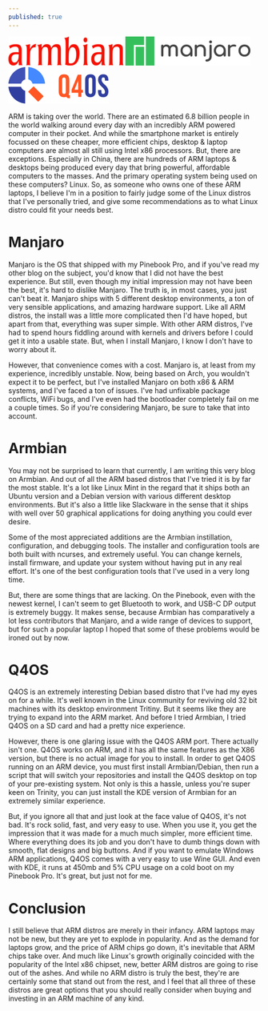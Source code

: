 ```yaml
---
published: true
---
```

![Pic1](/images/Armbianlogo.png)
![Pic2](/images/Manjaro_logo_text.svg.png)
![Pic3](/images/Q4OS_logo.svg.png)

ARM is taking over the world. There are an estimated 6.8 billion people in the world walking around every day with an incredibly ARM powered computer in their pocket. And while the smartphone market is entirely focussed on these cheaper, more efficient chips, desktop & laptop computers are almost all still using Intel x86 processors. But, there are exceptions. Especially in China, there are hundreds of ARM laptops & desktops being produced every day that bring powerful, affordable computers to the masses. And the primary operating system being used on these computers? Linux. So, as someone who owns one of these ARM laptops, I believe I'm in a position to fairly judge some of the Linux distros that I've personally tried, and give some recommendations as to what Linux distro could fit your needs best.

# Manjaro 

Manjaro is the OS that shipped with my Pinebook Pro, and if you've read my other blog on the subject, you'd know that I did not have the best experience. But still, even though my initial impression may not have been the best, it's hard to dislike Manjaro. The truth is, in most cases, you just can't beat it. Manjaro ships with 5 different desktop environments, a ton of very sensible applications, and amazing hardware support. Like all ARM distros, the install was a little more complicated then I'd have hoped, but apart from that, everything was super simple. With other ARM distros, I've had to spend hours fiddling around with kernels and drivers before I could get it into a usable state. But, when I install Manjaro, I know I don't have to worry about it. 

However, that convenience comes with a cost. Manjaro is, at least from my experience, incredibly unstable. Now, being based on Arch, you wouldn't expect it to be perfect, but I've installed Manjaro on both x86 & ARM systems, and I've faced a ton of issues. I've had unfixable package conflicts, WiFi bugs, and I've even had the bootloader completely fail on me a couple times. So if you're considering Manjaro, be sure to take that into account.  

# Armbian 

You may not be surprised to learn that currently, I am writing this very blog on Armbian. And out of all the ARM based distros that I've tried it is by far the most stable. It's a lot like Linux Mint in the regard that it ships both an Ubuntu version and a Debian version with various different desktop environments. But it's also a little like Slackware in the sense that it ships with well over 50 graphical applications for doing anything you could ever desire.  

Some of the most appreciated additions are the Armbian instillation, configuration, and debugging tools. The installer and configuration tools are both built with ncurses, and extremely useful. You can change kernels, install firmware, and update your system without having put in any real effort. It's one of the best configuration tools that I've used in a very long time. 

But, there are some things that are lacking. On the Pinebook, even with the newest kernel, I can't seem to get Bluetooth to work, and USB-C DP output is extremely buggy. It makes sense, because Armbian has comparatively a lot less contributors that Manjaro, and a wide range of devices to support, but for such a popular laptop I hoped that some of these problems would be ironed out by now.  

# Q4OS

Q4OS is an extremely interesting Debian based distro that I've had my eyes on for a while. It's well known in the Linux community for reviving old 32 bit machines with its desktop environment Tritiny. But it seems like they are trying to expand into the ARM market. And before I tried Armbian, I tried Q4OS on a SD card and had a pretty nice experience. 

However, there is one glaring issue with the Q4OS ARM port. There actually isn't one. Q4OS works on ARM, and it has all the same features as the X86 version, but there is no actual image for you to install. In order to get Q4OS running on an ARM device, you must first install Armbian/Debian, then run a script that will switch your repositories and install the Q4OS desktop on top of your pre-existing system. Not only is this a hassle, unless you're super keen on Trinity, you can just install the KDE version of Armbian for an extremely similar experience. 

But, if you ignore all that and just look at the face value of Q4OS, it's not bad. It's rock solid, fast, and very easy to use. When you use it, you get the impression that it was made for a much much simpler, more efficient time. Where everything does its job and you don't have to dumb things down with smooth, flat designs and big buttons. And if you want to emulate Windows ARM applications, Q4OS comes with a very easy to use Wine GUI. And even with KDE, it runs at 450mb and 5% CPU usage on a cold boot on my Pinebook Pro. It's great, but just not for me. 

# Conclusion 

I still believe that ARM distros are merely in their infancy. ARM laptops may not be new, but they are yet to explode in popularity. And as the demand for laptops grow, and the price of ARM chips go down, it's inevitable that ARM chips take over. And much like Linux's growth originally coincided with the popularity of the Intel x86 chipset, new, better ARM distros are going to rise out of the ashes. And while no ARM distro is truly the best, they're are certainly some that stand out from the rest, and I feel that all three of these distros are great options that you should really consider when buying and investing in an ARM machine of any kind.  
